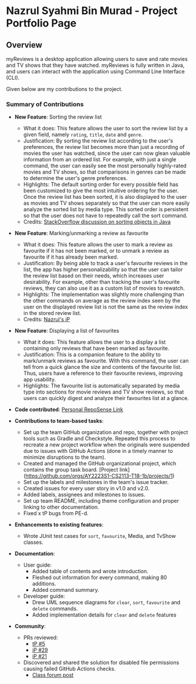 # Nazrul Syahmi Bin Murad - Project Portfolio Page

## Overview
myReviews is a desktop application allowing users to save and rate movies and TV shows that they
have watched. myReviews is fully written in Java, and users can interact with the application using
Command Line Interface (CLI).

Given below are my contributions to the project.

### Summary of Contributions
* **New Feature**: Sorting the review list
  * What it does: This feature allows the user to sort the review list by a given field, namely `rating`, `title`, 
`date` and `genre`.
  * Justification: By sorting the review list according to the user's preferences, the review list becomes more than 
just a recording of movies the user has watched, since the user can now glean valuable information from an ordered list. 
For example, with just a single command, the user can easily see the most personally highly-rated movies and TV shows, 
so that comparisons in genres can be made to determine the user's genre preferences.
  * Highlights: The default sorting order for every possible field has been customized to give the most intuitive
ordering for the user. Once the review list has been sorted, it is also displayed to the user as movies and TV shows 
separately so that the user can more easily analyze the sorted list by media type. This sorted order is persistent so 
that the user does not have to repeatedly call the sort command.
  * Credits: [StackOverflow discussion on sorting objects in Java](https://stackoverflow.com/questions/2784514/sort-arraylist-of-custom-objects-by-property)

* **New Feature**: Marking/unmarking a review as favourite
    * What it does: This feature allows the user to mark a review as favourite if it has not been marked, or to unmark a 
review as favourite if it has already been marked.
    * Justification: By being able to track a user's favourite reviews in the list, the app has higher personalizability 
so that the user can tailor the review list based on their needs, which increases user desirability. For example, other 
than tracking the user's favourite reviews, they can also use it as a custom list of movies to rewatch.
    * Highlights: The implementation was slightly more challenging than the other commands on average as the review 
index seen by the user on the displayed review list is not the same as the review index in the stored review list.
    * Credits: [Nazrul's iP]()

* **New Feature**: Displaying a list of favourites
  * What it does: This feature allows the user to a display a list containing only reviews that have been marked as 
favourite.
  * Justification: This is a companion feature to the ability to mark/unmark reviews as favourite. With this command, 
the user can tell from a quick glance the size and contents of the favourite list. Thus, users have a reference to their 
favourite reviews, improving app usability.
  * Highlights: The favourite list is automatically separated by media type into sections for movie reviews and TV show 
reviews, so that users can quickly digest and analyze their favourites list at a glance.

* **Code contributed**: [Personal RepoSense Link](https://nus-cs2113-ay2223s1.github.io/tp-dashboard/?search=t18&sort=groupTitle&sortWithin=title&timeframe=commit&mergegroup=&groupSelect=groupByRepos&breakdown=true&checkedFileTypes=docs~functional-code~test-code~other&since=2022-09-16&tabOpen=true&tabType=authorship&tabAuthor=naz019&tabRepo=AY2223S1-CS2113-T18-1b%2Ftp%5Bmaster%5D&authorshipIsMergeGroup=false&authorshipFileTypes=docs~functional-code~test-code~other&authorshipIsBinaryFileTypeChecked=false&authorshipIsIgnoredFilesChecked=false)

* **Contributions to team-based tasks**:
  * Set up the team GitHub organization and repo, together with project tools such as Gradle and Checkstyle. Repeated 
this process to recreate a new project workflow when the originals were suspended due to issues with GitHub Actions (done 
in a timely manner to minimize disruptions to the team).
  * Created and managed the GitHub organizational project, which contains the group task board. [Project link] (https://github.com/orgs/AY2223S1-CS2113-T18-1b/projects/1)
  * Set up the labels and milestones in the team's issue tracker.
  * Created issues for every user story in v1.0 and v2.0.
  * Added labels, assignees and milestones to issues.
  * Set up team README, including theme configuration and proper linking to other documentation.
  * Fixed x tP bugs from PE-d.

* **Enhancements to existing features**:
  * Wrote JUnit test cases for `sort`, `favourite`, Media, and TvShow classes.

* **Documentation**:
  * User guide:
    * Added table of contents and wrote introduction.
    * Fleshed out information for every command, making 80 additions.
    * Added command summary.
  * Developer guide:
    * Drew UML sequence diagrams for `clear`, `sort`, `favourite` and `delete` commands.
    * Added implementation details for `clear` and `delete` features

* **Community**:
  * PRs reviewed:
    * [tP #5](https://github.com/nus-cs2113-AY2223S1/tp/pull/5)
    * [iP #29](https://github.com/nus-cs2113-AY2223S1/ip/pull/29)
    * [iP #21](https://github.com/nus-cs2113-AY2223S1/ip/pull/21)
  * Discovered and shared the solution for disabled file permissions causing failed GitHub Actions checks.
    * [Class forum post](https://github.com/nus-cs2113-AY2223S1/forum/issues/16)